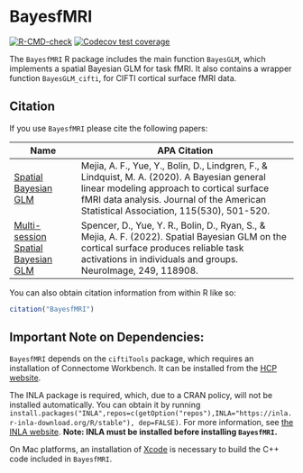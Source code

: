
<!-- README.md is generated from README.Rmd. Please edit that file -->

# BayesfMRI

<!-- badges: start -->

[![R-CMD-check](https://github.com/mandymejia/BayesfMRI/workflows/R-CMD-check/badge.svg)](https://github.com/mandymejia/BayesfMRI/actions)
[![Codecov test
coverage](https://codecov.io/gh/mandymejia/BayesfMRI/branch/master/graph/badge.svg)](https://app.codecov.io/gh/mandymejia/BayesfMRI?branch=master)
<!-- badges: end -->

The `BayesfMRI` R package includes the main function `BayesGLM`, which
implements a spatial Bayesian GLM for task fMRI. It also contains a
wrapper function `BayesGLM_cifti`, for CIFTI cortical surface fMRI data.

<!-- * `BayesGLM_vol3D` - implements `BayesGLM` on NIFTI subcortical voxel fMRI data -->

## Citation

If you use `BayesfMRI` please cite the following papers:

| Name                                                                                   | APA Citation                                                                                                                                                                                                                       |
|----------------------------------------------------------------------------------------|------------------------------------------------------------------------------------------------------------------------------------------------------------------------------------------------------------------------------------|
| [Spatial Bayesian GLM](https://doi.org/10.1080/01621459.2019.1611582)                  | Mejia, A. F., Yue, Y., Bolin, D., Lindgren, F., & Lindquist, M. A. (2020). A Bayesian general linear modeling approach to cortical surface fMRI data analysis. Journal of the American Statistical Association, 115(530), 501-520. |
| [Multi-session Spatial Bayesian GLM](https://doi.org/10.1016/j.neuroimage.2022.118908) | Spencer, D., Yue, Y. R., Bolin, D., Ryan, S., & Mejia, A. F. (2022). Spatial Bayesian GLM on the cortical surface produces reliable task activations in individuals and groups. NeuroImage, 249, 118908.                           |

You can also obtain citation information from within R like so:

``` r
citation("BayesfMRI")
```

## Important Note on Dependencies:

`BayesfMRI` depends on the `ciftiTools` package, which requires an
installation of Connectome Workbench. It can be installed from the [HCP
website](https://www.humanconnectome.org/software/get-connectome-workbench).

<!-- By default, the spatial Bayesian model in `BayesGLM` is implemented using an expectation-maximization algorithm written in C++. To instead use the INLA package, set `EM=FALSE`. The INLA package will be required, as well as an INLA-PARDISO license for computational efficiency. -->

The INLA package is required, which, due to a CRAN policy, will not be
installed automatically. You can obtain it by running
`install.packages("INLA",repos=c(getOption("repos"),INLA="https://inla.r-inla-download.org/R/stable"), dep=FALSE)`.
For more information, see [the INLA
website](https://www.r-inla.org/download-install). **Note: INLA must be
installed before installing `BayesfMRI`.**

On Mac platforms, an installation of
[Xcode](https://mac.r-project.org/tools/) is necessary to build the C++
code included in `BayesfMRI`.

<!--An INLA-PARDISO license is also required for computational efficiency.  To obtain an INLA-PARDISO license, run `inla.pardiso()` in R after running `library(INLA)`. Once you obtain a license, point to it using `INLA::inla.setOption(pardiso.license = "pardiso.lic")` followed by `INLA::inla.pardiso.check()` to ensure that PARDISO is successfully installed and running. 
-->
